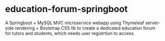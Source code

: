 # education-forum-springboot
A Springboot + MySQL MVC microservice webapp using Thymeleaf server-side rendering + Bootstrap CSS lib to create a dedicated education forum for tutors and students, which needs user registrtion to access.
